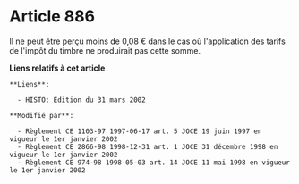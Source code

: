 # Article 886

Il ne peut être perçu moins de 0,08 € dans le cas où l'application des tarifs de l'impôt du timbre ne produirait pas cette
somme.

**Liens relatifs à cet article**

	**Liens**:

	  - HISTO: Edition du 31 mars 2002

	**Modifié par**:

	  - Règlement CE 1103-97 1997-06-17 art. 5 JOCE 19 juin 1997 en vigueur le 1er janvier 2002
	  - Règlement CE 2866-98 1998-12-31 art. 1 JOCE 31 décembre 1998 en vigueur le 1er janvier 2002
	  - Règlement CE 974-98 1998-05-03 art. 14 JOCE 11 mai 1998 en vigueur le 1er janvier 2002
